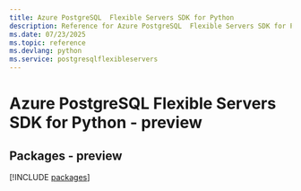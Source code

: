 ```yaml
---
title: Azure PostgreSQL  Flexible Servers SDK for Python
description: Reference for Azure PostgreSQL  Flexible Servers SDK for Python
ms.date: 07/23/2025
ms.topic: reference
ms.devlang: python
ms.service: postgresqlflexibleservers
---
```

# Azure PostgreSQL  Flexible Servers SDK for Python - preview
## Packages - preview
[!INCLUDE [packages](postgresql--flexible-servers-index.md)]